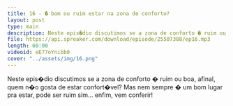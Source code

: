 ```yaml
---
title: 16 - � bom ou ruim estar na zona de conforto?
layout: post
type: main
description: Neste epis�dio discutimos se a zona de conforto � ruim ou boa, afinal, quem n�o gosta de estar confort�vel? Mas nem sempre � um bom lugar pra estar, pode ser ruim sim... enfim, vem conferir!
file: https://api.spreaker.com/download/episode/25507388/ep16.mp3
length: 60:00
videoid: eE77oYnibb0
cover: "../assets/img/16.png"
---
```


Neste epis�dio discutimos se a zona de conforto � ruim ou boa, afinal, quem n�o gosta de estar confort�vel? Mas nem sempre � um bom lugar pra estar, pode ser ruim sim... enfim, vem conferir!